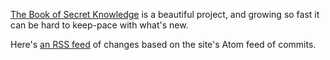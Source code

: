 [The Book of Secret Knowledge](https://github.com/trimstray/the-book-of-secret-knowledge) is a beautiful project, and growing so fast it can be hard to keep-pace with what's new. 

Here's [an RSS feed](https://lbonanomi.github.io/BoSK-Watch/) of changes based on the site's Atom feed of commits.
